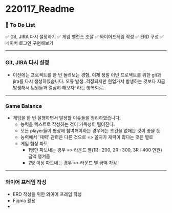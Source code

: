 # 220117_Readme

### 📝 To Do List

✅ Git, JIRA 다시 설정하기
✅ 게임 밸런스 조절
✅ 와이어프레임 작성
✅ ERD 구성
✅ 네이버 로그인 구현해보기

---

### Git, JIRA 다시 설정

* 이전에는 프로젝트를 한 번 돌려보는 경험, 이제 정말 이번 프로젝트를 위한 git과 jira를 다시 생성하였습니다. 오류 발생..걱정되지만 현업가서 발생하는 것보다 지금 발생해서 팀원들과 열심히 해보자! 라는 행복회로..

---

### Game Balance

* 게임을 한 번 실행하면서 발생할 이슈들을 정리하였습니다.
  * 능력을 텍스트로 작성하는 것이 가독성이 떨어진다.
  * 모든 player들이 협상에 참여해야하는 경우에는 조건을 없애는 것이 좋을 듯
  * 능력에서 '재력' 관련은 다른 것으로 => 꼴지가 재력이 많다는 것은 별로
  * 게임 협상 파토
    * 1명만 파토내는 경우 => 라운드 별(1R : 200, 2R : 300, 3R : 400 만원) 금액 챙겨줌
    * 2명 이상 파토내는 경우 => 라운드 별 금액 차감

---

### 와이어 프레임 작성

* ERD 작성을 위한 와이어 프레임 작성
* Figma 활용
* 
